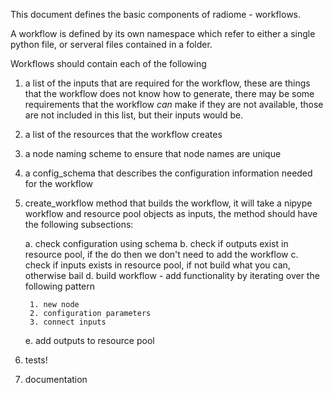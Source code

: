 This document defines the basic components of radiome - workflows.

A workflow is defined by its own namespace which refer to either a single python file, or serveral files contained in a folder.

Workflows should contain each of the following
1. a list of the inputs that are required for the workflow, these are things that the workflow does not know how to generate, there may be some requirements that the workflow _can_ make if they are not available, those are not included in this list, but their inputs would be.
2. a list of the resources that the workflow creates
3. a node naming scheme to ensure that node names are unique
4. a config_schema that describes the configuration information needed for the workflow
5. create_workflow method that builds the workflow, it will take a nipype workflow and resource pool objects as inputs, the method should have the following subsections:

    a. check configuration using schema
    b. check if outputs exist in resource pool, if the do then we don't need to add the workflow
    c. check if inputs exists in resource pool, if not build what you can, otherwise bail
    d. build workflow - add functionality by iterating over the following pattern

        1. new node
        2. configuration parameters
        3. connect inputs

   e. add outputs to resource pool

6. tests!
7. documentation

  